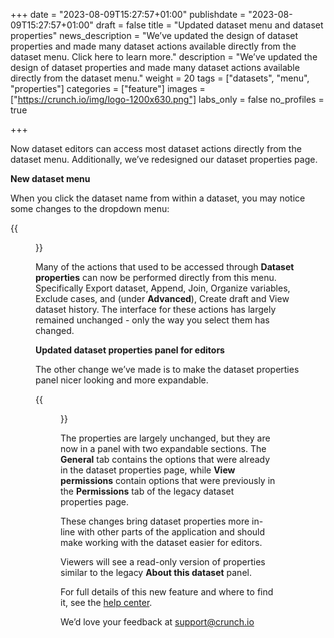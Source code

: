 +++
date = "2023-08-09T15:27:57+01:00"
publishdate = "2023-08-09T15:27:57+01:00"
draft = false
title = "Updated dataset menu and dataset properties"
news_description = "We’ve updated the design of dataset properties and made many dataset actions available directly from the dataset menu. Click here to learn more."
description = "We’ve updated the design of dataset properties and made many dataset actions available directly from the dataset menu."
weight = 20
tags = ["datasets", "menu", "properties"]
categories = ["feature"]
images = ["https://crunch.io/img/logo-1200x630.png"]
labs_only = false
no_profiles = true

+++

Now dataset editors can access most dataset actions directly from the dataset menu. Additionally, we’ve redesigned our dataset properties page.

**New dataset menu**

When you click the dataset name from within a dataset, you may notice some changes to the dropdown menu:

{{<figure src="https://player-crunch-io.s3.amazonaws.com/help-crunch-io/screenshots/ds-properties-august-2023-01.png" width=600 class="img-fluid">}}

Many of the actions that used to be accessed through **Dataset properties** can now be performed directly from this menu. Specifically Export dataset, Append, Join, Organize variables, Exclude cases, and (under **Advanced**), Create draft and View dataset history. The interface for these actions has largely remained unchanged - only the way you select them has changed.

**Updated dataset properties panel for editors**

The other change we’ve made is to make the dataset properties panel nicer looking and more expandable.

{{<figure src="https://player-crunch-io.s3.amazonaws.com/help-crunch-io/screenshots/dataset-properties-announcement-02.png" class="img-fluid ">}}

The properties are largely unchanged, but they are now in a panel with two expandable sections. The **General** tab contains the options that were already in the dataset properties page, while **View permissions** contain options that were previously in the **Permissions** tab of the legacy dataset properties page.

These changes bring dataset properties more in-line with other parts of the application and should make working with the dataset easier for editors.

Viewers will see a read-only version of properties similar to the legacy **About this dataset** panel.

For full details of this new feature and where to find it, see the [help center](https://help.crunch.io/hc/en-us/articles/360040059632-Dataset-Properties).

We’d love your feedback at [support@crunch.io](mailto:support@crunch.io)
